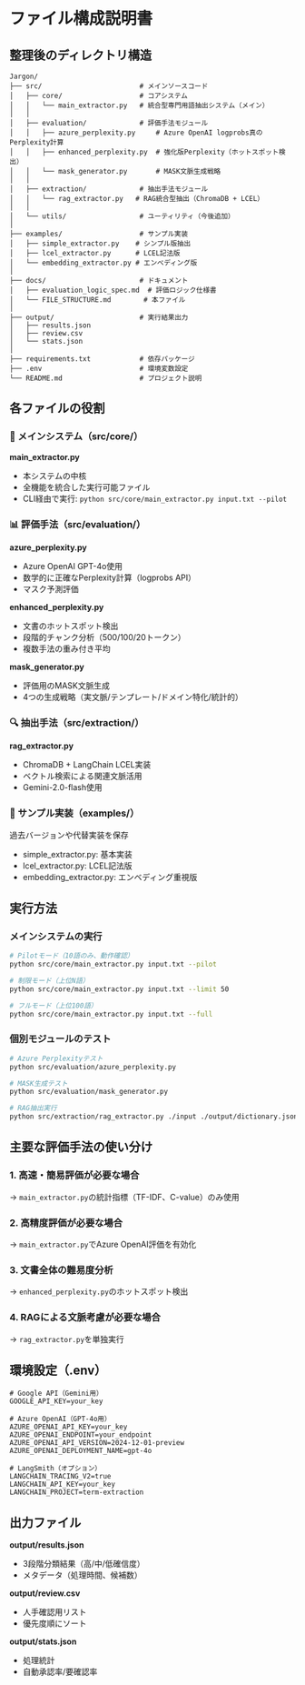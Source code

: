 # ファイル構成説明書

## 整理後のディレクトリ構造

```
Jargon/
├── src/                        # メインソースコード
│   ├── core/                   # コアシステム
│   │   └── main_extractor.py   # 統合型専門用語抽出システム（メイン）
│   │
│   ├── evaluation/             # 評価手法モジュール
│   │   ├── azure_perplexity.py     # Azure OpenAI logprobs真のPerplexity計算
│   │   ├── enhanced_perplexity.py  # 強化版Perplexity（ホットスポット検出）
│   │   └── mask_generator.py       # MASK文脈生成戦略
│   │
│   ├── extraction/             # 抽出手法モジュール
│   │   └── rag_extractor.py   # RAG統合型抽出（ChromaDB + LCEL）
│   │
│   └── utils/                  # ユーティリティ（今後追加）
│
├── examples/                   # サンプル実装
│   ├── simple_extractor.py    # シンプル版抽出
│   ├── lcel_extractor.py      # LCEL記法版
│   └── embedding_extractor.py # エンベディング版
│
├── docs/                       # ドキュメント
│   ├── evaluation_logic_spec.md  # 評価ロジック仕様書
│   └── FILE_STRUCTURE.md        # 本ファイル
│
├── output/                     # 実行結果出力
│   ├── results.json
│   ├── review.csv
│   └── stats.json
│
├── requirements.txt            # 依存パッケージ
├── .env                        # 環境変数設定
└── README.md                   # プロジェクト説明
```

## 各ファイルの役割

### 🎯 メインシステム（src/core/）
**main_extractor.py**
- 本システムの中核
- 全機能を統合した実行可能ファイル
- CLI経由で実行: `python src/core/main_extractor.py input.txt --pilot`

### 📊 評価手法（src/evaluation/）

**azure_perplexity.py**
- Azure OpenAI GPT-4o使用
- 数学的に正確なPerplexity計算（logprobs API）
- マスク予測評価

**enhanced_perplexity.py**  
- 文書のホットスポット検出
- 段階的チャンク分析（500/100/20トークン）
- 複数手法の重み付き平均

**mask_generator.py**
- 評価用のMASK文脈生成
- 4つの生成戦略（実文脈/テンプレート/ドメイン特化/統計的）

### 🔍 抽出手法（src/extraction/）

**rag_extractor.py**
- ChromaDB + LangChain LCEL実装
- ベクトル検索による関連文脈活用
- Gemini-2.0-flash使用

### 📝 サンプル実装（examples/）
過去バージョンや代替実装を保存
- simple_extractor.py: 基本実装
- lcel_extractor.py: LCEL記法版
- embedding_extractor.py: エンベディング重視版

## 実行方法

### メインシステムの実行
```bash
# Pilotモード（10語のみ、動作確認）
python src/core/main_extractor.py input.txt --pilot

# 制限モード（上位N語）
python src/core/main_extractor.py input.txt --limit 50

# フルモード（上位100語）
python src/core/main_extractor.py input.txt --full
```

### 個別モジュールのテスト
```bash
# Azure Perplexityテスト
python src/evaluation/azure_perplexity.py

# MASK生成テスト
python src/evaluation/mask_generator.py

# RAG抽出実行
python src/extraction/rag_extractor.py ./input ./output/dictionary.json
```

## 主要な評価手法の使い分け

### 1. 高速・簡易評価が必要な場合
→ `main_extractor.py`の統計指標（TF-IDF、C-value）のみ使用

### 2. 高精度評価が必要な場合
→ `main_extractor.py`でAzure OpenAI評価を有効化

### 3. 文書全体の難易度分析
→ `enhanced_perplexity.py`のホットスポット検出

### 4. RAGによる文脈考慮が必要な場合
→ `rag_extractor.py`を単独実行

## 環境設定（.env）

```env
# Google API（Gemini用）
GOOGLE_API_KEY=your_key

# Azure OpenAI（GPT-4o用）
AZURE_OPENAI_API_KEY=your_key
AZURE_OPENAI_ENDPOINT=your_endpoint
AZURE_OPENAI_API_VERSION=2024-12-01-preview
AZURE_OPENAI_DEPLOYMENT_NAME=gpt-4o

# LangSmith（オプション）
LANGCHAIN_TRACING_V2=true
LANGCHAIN_API_KEY=your_key
LANGCHAIN_PROJECT=term-extraction
```

## 出力ファイル

**output/results.json**
- 3段階分類結果（高/中/低確信度）
- メタデータ（処理時間、候補数）

**output/review.csv**
- 人手確認用リスト
- 優先度順にソート

**output/stats.json**
- 処理統計
- 自動承認率/要確認率